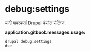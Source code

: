 # debug:settings
यादी वापरकर्ता Drupal कंसोल सेटिंग्ज.

**application.gitbook.messages.usage:**
```
drupal debug:settings
dse
```
